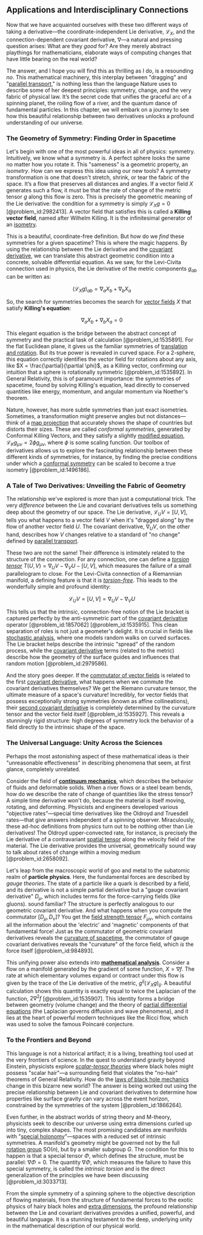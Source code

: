## Applications and Interdisciplinary Connections

Now that we have acquainted ourselves with these two different ways of taking a derivative—the coordinate-independent Lie derivative, $\mathcal{L}_X$, and the connection-dependent covariant derivative, $\nabla$—a natural and pressing question arises: What are they *good* for? Are they merely abstract playthings for mathematicians, elaborate ways of computing changes that have little bearing on the real world?

The answer, and I hope you will find this as thrilling as I do, is a resounding *no*. This mathematical machinery, this interplay between "dragging" and "[parallel transport](@article_id:160177)," is nothing less than the language Nature uses to describe some of her deepest principles: symmetry, change, and the very fabric of physical law. It’s the secret code that unifies the graceful arc of a spinning planet, the roiling flow of a river, and the quantum dance of fundamental particles. In this chapter, we will embark on a journey to see how this beautiful relationship between two derivatives unlocks a profound understanding of our universe.

### The Geometry of Symmetry: Finding Order in Spacetime

Let's begin with one of the most powerful ideas in all of physics: symmetry. Intuitively, we know what a symmetry is. A perfect sphere looks the same no matter how you rotate it. This "sameness" is a geometric property, an *isometry*. How can we express this idea using our new tools? A symmetry transformation is one that doesn't stretch, shrink, or tear the fabric of the space. It’s a flow that preserves all distances and angles. If a vector field $X$ generates such a flow, it must be that the rate of change of the metric tensor $g$ along this flow is zero. This is precisely the geometric meaning of the Lie derivative: the condition for a symmetry is simply $\mathcal{L}_X g = 0$ [@problem_id:2982413]. A vector field that satisfies this is called a **Killing vector field**, named after Wilhelm Killing. It is the infinitesimal generator of an [isometry](@article_id:150387).

This is a beautiful, coordinate-free definition. But how do we *find* these symmetries for a given spacetime? This is where the magic happens. By using the relationship between the Lie derivative and the [covariant derivative](@article_id:151982), we can translate this abstract geometric condition into a concrete, solvable differential equation. As we saw, for the Levi-Civita connection used in physics, the Lie derivative of the metric components $g_{ab}$ can be written as:

$$
(\mathcal{L}_X g)_{ab} = \nabla_a X_b + \nabla_b X_a
$$

So, the search for symmetries becomes the search for [vector fields](@article_id:160890) $X$ that satisfy **Killing's equation**:

$$
\nabla_a X_b + \nabla_b X_a = 0
$$

This elegant equation is the bridge between the abstract concept of symmetry and the practical task of calculation [@problem_id:1535891]. For the flat Euclidean plane, it gives us the familiar symmetries of [translation and rotation](@article_id:169054). But its true power is revealed in curved space. For a 2-sphere, this equation correctly identifies the vector field for rotations about any axis, like $X = \frac{\partial}{\partial \phi}$, as a Killing vector, confirming our intuition that a sphere is rotationally symmetric [@problem_id:1535892]. In General Relativity, this is of paramount importance: the symmetries of spacetime, found by solving Killing's equation, lead directly to conserved quantities like energy, momentum, and angular momentum via Noether's theorem.

Nature, however, has more subtle symmetries than just exact isometries. Sometimes, a transformation might preserve angles but not distances—think of a [map projection](@article_id:149474) that accurately shows the shape of countries but distorts their sizes. These are called *conformal symmetries*, generated by Conformal Killing Vectors, and they satisfy a slightly [modified equation](@article_id:172960), $\mathcal{L}_K g_{\mu\nu} = 2\phi g_{\mu\nu}$, where $\phi$ is some scaling function. Our toolbox of derivatives allows us to explore the fascinating relationship between these different kinds of symmetries, for instance, by finding the precise conditions under which a [conformal symmetry](@article_id:141872) can be scaled to become a true isometry [@problem_id:1496186].

### A Tale of Two Derivatives: Unveiling the Fabric of Geometry

The relationship we've explored is more than just a computational trick. The very *difference* between the Lie and covariant derivatives tells us something deep about the geometry of our space. The Lie derivative, $\mathcal{L}_U V = [U,V]$, tells you what happens to a vector field $V$ when it's "dragged along" by the flow of another vector field $U$. The covariant derivative, $\nabla_U V$, on the other hand, describes how $V$ changes relative to a standard of "no change" defined by [parallel transport](@article_id:160177).

These two are not the same! Their difference is intimately related to the structure of the connection. For any connection, one can define a *[torsion tensor](@article_id:203643)* $T(U,V) = \nabla_U V - \nabla_V U - [U,V]$, which measures the failure of a small parallelogram to close. For the Levi-Civita connection of a Riemannian manifold, a defining feature is that it is *[torsion-free](@article_id:161170)*. This leads to the wonderfully simple and profound identity:

$$
\mathcal{L}_U V = [U,V] = \nabla_U V - \nabla_V U
$$

This tells us that the intrinsic, connection-free notion of the Lie bracket is captured perfectly by the anti-symmetric part of the [covariant derivative](@article_id:151982) operator [@problem_id:1857062] [@problem_id:1535915]. This clean separation of roles is not just a geometer's delight. It is crucial in fields like [stochastic analysis](@article_id:188315), where one models random walks on curved surfaces. The Lie bracket helps describe the intrinsic "spread" of the random process, while the [covariant derivative](@article_id:151982) terms (related to the metric) describe how the geometry of the surface guides and influences that random motion [@problem_id:2979586].

And the story goes deeper. If the [commutator of vector fields](@article_id:200075) is related to the first [covariant derivative](@article_id:151982), what happens when we commute the covariant derivatives themselves? We get the Riemann curvature tensor, the ultimate measure of a space's curvature! Incredibly, for vector fields that possess exceptionally strong symmetries (known as affine collineations), their [second covariant derivative](@article_id:192874) is completely determined by the curvature tensor and the vector field itself [@problem_id:1535927]. This reveals a stunningly rigid structure: high degrees of symmetry lock the behavior of a field directly to the intrinsic shape of the space.

### The Universal Language: Unity Across the Sciences

Perhaps the most astonishing aspect of these mathematical ideas is their "unreasonable effectiveness" in describing phenomena that seem, at first glance, completely unrelated.

Consider the field of **[continuum mechanics](@article_id:154631)**, which describes the behavior of fluids and deformable solids. When a river flows or a steel beam bends, how do we describe the rate of change of quantities like the stress tensor? A simple time derivative won't do, because the material is itself moving, rotating, and deforming. Physicists and engineers developed various "objective rates"—special time derivatives like the Oldroyd and Truesdell rates—that give answers independent of a spinning observer. Miraculously, these ad-hoc definitions from physics turn out to be nothing other than Lie derivatives! The Oldroyd upper-convected rate, for instance, is precisely the Lie derivative of a contravariant [spatial tensor](@article_id:185305) along the velocity field of the material. The Lie derivative provides the universal, geometrically sound way to talk about rates of change within a moving medium [@problem_id:2658092].

Let's leap from the macroscopic world of goo and metal to the subatomic realm of **particle physics**. Here, the fundamental forces are described by *gauge theories*. The state of a particle like a quark is described by a field, and its derivative is not a simple partial derivative but a "gauge covariant derivative" $D_\mu$, which includes terms for the force-carrying fields (like gluons). sound familiar? The structure is perfectly analogous to our geometric covariant derivative. And what happens when you compute the commutator $[D_\mu, D_\nu]$? You get the [field strength tensor](@article_id:159252) $F_{\mu\nu}$, which contains all the information about the 'electric' and 'magnetic' components of that fundamental force! Just as the commutator of geometric covariant derivatives reveals the [curvature of spacetime](@article_id:188986), the commutator of gauge covariant derivatives reveals the "curvature" of the force field, which *is* the force itself [@problem_id:984893].

This unifying power also extends into **[mathematical analysis](@article_id:139170)**. Consider a flow on a manifold generated by the gradient of some function, $X = \nabla f$. The rate at which elementary volumes expand or contract under this flow is given by the trace of the Lie derivative of the metric, $g^{ij}(\mathcal{L}_X g)_{ij}$. A beautiful calculation shows this quantity is exactly equal to twice the Laplacian of the function, $2\nabla^2 f$ [@problem_id:1535907]. This identity forms a bridge between geometry (volume change) and the theory of [partial differential equations](@article_id:142640) (the Laplacian governs diffusion and wave phenomena), and it lies at the heart of powerful modern techniques like the Ricci flow, which was used to solve the famous Poincaré conjecture.

### To the Frontiers and Beyond

This language is not a historical artifact; it is a living, breathing tool used at the very frontiers of science. In the quest to understand gravity beyond Einstein, physicists explore *[scalar-tensor theories](@article_id:200096)* where black holes might possess "scalar hair"—a surrounding field that violates the "no-hair" theorems of General Relativity. How do the [laws of black hole mechanics](@article_id:142766) change in this bizarre new world? The answer is being worked out using the precise relationship between Lie and covariant derivatives to determine how properties like surface gravity can vary across the event horizon, constrained by the symmetries of the system [@problem_id:1866264].

Even further, in the abstract worlds of string theory and M-theory, physicists seek to describe our universe using extra dimensions curled up into tiny, complex shapes. The most promising candidates are manifolds with "[special holonomy](@article_id:158395)"—spaces with a reduced set of intrinsic symmetries. A manifold's geometry might be governed not by the full [rotation group](@article_id:203918) $\mathrm{SO}(n)$, but by a smaller subgroup $G$. The condition for this to happen is that a special tensor $\Phi$, which defines the structure, must be parallel: $\nabla \Phi = 0$. The quantity $\nabla \Phi$, which measures the failure to have this special symmetry, is called the *intrinsic torsion* and is the direct generalization of the principles we have been discussing [@problem_id:3033713].

From the simple symmetry of a spinning sphere to the objective description of flowing materials, from the structure of fundamental forces to the exotic physics of hairy black holes and [extra dimensions](@article_id:160325), the profound relationship between the Lie and covariant derivatives provides a unified, powerful, and beautiful language. It is a stunning testament to the deep, underlying unity in the mathematical description of our physical world.
